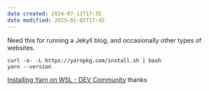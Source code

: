 ```yaml
---
date created: 2024-07-11T17:35
date modified: 2025-01-05T17:45
---
```


Need this for running a Jekyll blog, and occasionally other types of websites.

```title="Ubuntu command prompt"
curl -o- -L https://yarnpkg.com/install.sh | bash
yarn --version
```

[Installing Yarn on WSL - DEV Community](https://dev.to/bonstine/installing-yarn-on-wsl-38p2) thanks